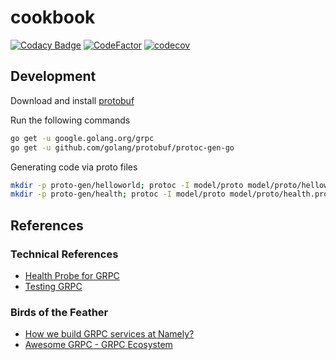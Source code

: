 # cookbook

[![Codacy Badge](https://api.codacy.com/project/badge/Grade/45fb61c8af604b7cb45679ad240fa4e0)](https://app.codacy.com/app/johnroach1985/cookbook?utm_source=github.com&utm_medium=referral&utm_content=johnroach/cookbook&utm_campaign=Badge_Grade_Dashboard) [![CodeFactor](https://www.codefactor.io/repository/github/johnroach/cookbook/badge)](https://www.codefactor.io/repository/github/johnroach/cookbook) [![codecov](https://codecov.io/gh/johnroach/cookbook/branch/master/graph/badge.svg)](https://codecov.io/gh/johnroach/cookbook)

## Development

Download and install [protobuf](https://github.com/protocolbuffers/protobuf/releases)

Run the following commands

```bash
go get -u google.golang.org/grpc
go get -u github.com/golang/protobuf/protoc-gen-go
```

Generating code via proto files

```bash
mkdir -p proto-gen/helloworld; protoc -I model/proto model/proto/helloworld.proto --go_out=plugins=grpc:proto-gen/helloworld
mkdir -p proto-gen/health; protoc -I model/proto model/proto/health.proto --go_out=plugins=grpc:proto-gen/health
```

## References

### Technical References
  - [Health Probe for GRPC](https://github.com/grpc-ecosystem/grpc-health-probe)
  - [Testing GRPC](https://github.com/grpc/grpc-go/blob/master/Documentation/gomock-example.md)

### Birds of the Feather
  - [How we build GRPC services at Namely?](https://medium.com/namely-labs/how-we-build-grpc-services-at-namely-52a3ae9e7c35)
  - [Awesome GRPC - GRPC Ecosystem](https://github.com/grpc-ecosystem/awesome-grpc)
